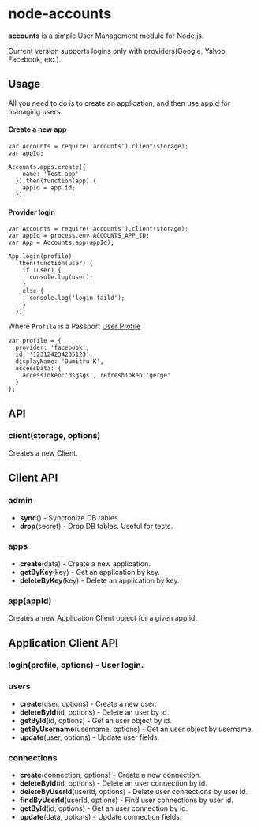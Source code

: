 # node-accounts

**accounts** is a simple User Management module for Node.js.

Current version supports logins only with providers(Google, Yahoo, Facebook, etc.).

## Usage

All you need to do is to create an application, and then use appId for managing users.

#### Create a new app
```
var Accounts = require('accounts').client(storage);
var appId;

Accounts.apps.create({
    name: 'Test app'
  }).then(function(app) {
    appId = app.id;
  });
```

#### Provider login
```
var Accounts = require('accounts').client(storage);
var appId = process.env.ACCOUNTS_APP_ID;
var App = Accounts.app(appId);

App.login(profile)
  .then(function(user) {
    if (user) {
      console.log(user);
    }
    else {
      console.log('login faild');
    }
  });
```
Where `Profile` is a Passport [User Profile](http://passportjs.org/guide/profile/)
```
var profile = {
  provider: 'facebook',
  id: '123124234235123',
  displayName: 'Dumitru K',
  accessData: {
    accessToken:'dsgsgs', refreshToken:'gerge'
  }
};
```

## API

### client(storage, options)

Creates a new Client.

## Client API

### admin

- **sync**() - Syncronize DB tables.
- **drop**(secret) - Drop DB tables. Useful for tests.

### apps

- **create**(data) - Create a new application.
- **getByKey**(key) - Get an application by key.
- **deleteByKey**(key) - Delete an application by key.

### app(appId)

Creates a new Application Client object for a given app id.

## Application Client API

### login(profile, options) - User login.

### users

- **create**(user, options) - Create a new user.
- **deleteById**(id, options) - Delete an user by id.
- **getById**(id, options) - Get an user object by id.
- **getByUsername**(username, options) - Get an user object by username.
- **update**(user, options) - Update user fields.

### connections

- **create**(connection, options) - Create a new connection.
- **deleteById**(id, options) - Delete an user connection by id.
- **deleteByUserId**(userId, options) - Delete user connections by user id.
- **findByUserId**(userId, options) - Find user connections by user id.
- **getById**(id, options) - Get an user connection by id.
- **update**(data, options) - Update connection fields.
